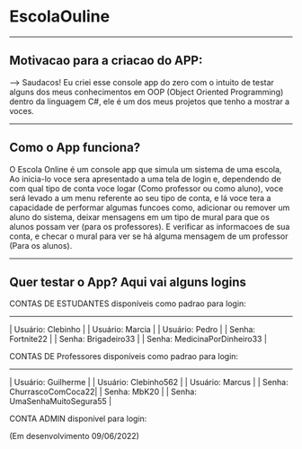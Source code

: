 # EscolaOuline

--------------------------------
Motivacao para a criacao do APP:
--------------------------------

--> Saudacos! Eu criei esse console app do zero com o intuito de testar alguns dos meus conhecimentos em OOP (Object Oriented Programming)
    dentro da linguagem C#, ele é um dos meus projetos que tenho a mostrar a voces.
   
--------------------   
Como o App funciona?
--------------------
   
O Escola Online é um console app que simula um sistema de uma escola, Ao inicia-lo voce sera apresentado a uma tela de login e, dependendo
de com qual tipo de conta voce logar (Como professor ou como aluno), voce será levado a um menu referente ao seu tipo de conta, e lá voce
tera a capacidade de performar algumas funcoes como, adicionar ou remover um aluno do sistema, deixar mensagens em um tipo de mural para que os alunos possam ver
(para os professores). E verificar as informacoes de sua conta, e checar o mural para ver se há alguma mensagem de um professor (Para os alunos).   

-----------------------------------------
Quer testar o App? Aqui vai alguns logins
-----------------------------------------

CONTAS DE ESTUDANTES disponíveis como padrao para login:
 ___________________       ___________________________    ______________________________
| Usuário: Clebinho |     | Usuário: Marcia           |  | Usuário: Pedro               |
| Senha: Fortnite22 |     | Senha: Brigadeiro33       |  | Senha: MedicinaPorDinheiro33 |


CONTAS DE Professores disponíveis como padrao para login:

 __________________________       ___________________________    ______________________________
| Usuário: Guilherme       |     | Usuário: Clebinho562      |  | Usuário: Marcus              |
| Senha: ChurrascoComCoca22|     | Senha: MbK20              |  | Senha: UmaSenhaMuitoSegura55 |


CONTA ADMIN disponível para login:

(Em desenvolvimento 09/06/2022)



    
